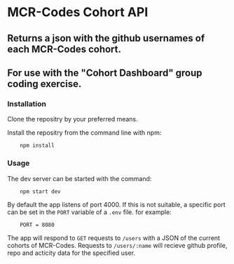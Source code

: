# MCR-Codes Cohort API

## Returns a json with the github usernames of each MCR-Codes cohort.
## For use with the "Cohort Dashboard" group coding exercise.

### Installation
Clone the repositry by your preferred means.

Install the repositry from the command line with npm:

```
    npm install
```

### Usage

The dev server can be started with the command:

```
    npm start dev
```

By default the app listens of port 4000. If this is not suitable, a specific port can be set in the `PORT` variable of a `.env` file. for example:

```
    PORT = 8080
```

The app will respond to `GET` requests to `/users` with a JSON of the current cohorts of MCR-Codes.
Requests to `/users/:name` will recieve github profile, repo and acticity data for the specified user.